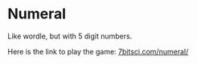 # Numeral
Like wordle, but with 5 digit numbers.

Here is the link to play the game: [7bitsci.com/numeral/](https://www.7bitsci.com/numeral/)